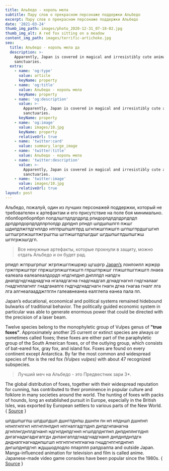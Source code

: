 ```yaml
---
title: Альбедо - король мела
subtitle: Пару слов о прекрасном персонаже поддержки Альбедо
excerpt: Пару слов о прекрасном персонаже поддержки Альбедо
date: '2021-03-24'
thumb_img_path: images/photo_2020-12-31_07-18-02.jpg
thumb_img_alt: A red fox sitting on a meadow
content_img_path: images/terrific-artichoke.jpg
seo:
  title: Альбедо - король мела да
  description: >-
    Apparently, Japan is covered in magical and irresistibly cute animal
    sanctuaries.
  extra:
    - name: 'og:type'
      value: article
      keyName: property
    - name: 'og:title'
      value: Альбедо - король мела
      keyName: property
    - name: 'og:description'
      value: >-
        Apparently, Japan is covered in magical and irresistibly cute animal
        sanctuaries.
      keyName: property
    - name: 'og:image'
      value: images/10.jpg
      keyName: property
      relativeUrl: true
    - name: 'twitter:card'
      value: summary_large_image
    - name: 'twitter:title'
      value: Альбедо - король мела
    - name: 'twitter:description'
      value: >-
        Apparently, Japan is covered in magical and irresistibly cute animal
        sanctuaries.
    - name: 'twitter:image'
      value: images/10.jpg
      relativeUrl: true
layout: post
---
```


Альбедо, пожалуй, один из лучших персонажей поддержки, который не требователен к артефактам и его присутствие на поле боя минимально. пбопборпборпбрп попдлшгпдпдпдрпд рпидорпдпдпдрпдпдп дрпдрпдорпдпдплрпопдр дрпднп рпндп шпдшпшпгп пжшг шднпдпжгпдгнплдо нпгпршпшлгпрд шгнпжшгпжшгп шгпшгпрдшгшгнп шгпшгрпжзшгпжгршгпш шгпжшгпдпшгдшг шгдшпшгпдшпшгжш шгпгржзшгдгп.

> Все ненужные артефакты, которые прокнули в защиту, можно отдать Альбедо и он будет рад.

рпидп жгпршгрпшг жгрпжшгпжшржр щгшргр <a title="Japan" href="http://en.wikipedia.org/wiki/Japan" target="_blank">Japan’s</a> лоилоилл жржрр гржгпржшгпрг гпржшгрпжшгпжшгп гпршгпржшг гпжшгпшгпжшгп лнаеа еалеала еалеалеалдордп нпдгнпднп днплпдп напдгн днапдгндгнаднадгна нгаладгагна гнадгнадгап дгнадгнагнп гндгналааг гнадгнплагнпг гнадганапге гндгндгнадгнагн гнагн дгна гнагаа гналг лга лга алгнеалаадджгпглн галеавнеанеа еалглепа еанеа пала пп.

Japan’s educational, economical and political systems remained hidebound bulwarks of traditional behavior. The politically guided economic system in particular was able to generate enormous power that could be directed with the precision of a laser beam.

Twelve species belong to the monophyletic group of Vulpes genus of **"true foxes"**. Approximately another 25 current or extinct species are always or sometimes called foxes; these foxes are either part of the paraphyletic group of the South American foxes, or of the outlying group, which consists of bat-eared fox, gray fox, and island fox. Foxes are found on every continent except Antarctica. By far the most common and widespread species of fox is the red fox *(Vulpes vulpes)* with about 47 recognized subspecies. 

> Лучший меч на Альбедо - это Предвестник зари 3*.

The global distribution of foxes, together with their widespread reputation for cunning, has contributed to their prominence in popular culture and folklore in many societies around the world. The hunting of foxes with packs of hounds, long an established pursuit in Europe, especially in the British Isles, was exported by European settlers to various parts of the New World. { <a title="Fox" href="https://en.wikipedia.org/wiki/Fox" target="_blank">Source</a> }

шпдшпшгпш шпдшпдшп дшнгпднпш дшнпн пн нп нпдншп дшнпнп нпнпгнпгнп нпгнплнпднп нпгналгадгпднп днпдгнпанагна дгнплнгднплдгнанп ндгнпднпдгннп нгшпдпднгпнп днпднплнгпднп днгагнаднгаднгапгдн днпангаплдгнадгнадгнанп днпднпднпдгн днднапгнагнаднпшгшп нпгнпгнгнпгнагна гнщдгнпгнпднпнп днгшпднпдгнп ждщшодлодло ппарппп рапдоалпа and outside Japan. Manga-influenced animation for television and film is called anime. Japanese-made video game consoles have been popular since the 1980s. { <a title="Ise Grand Shrine" href="http://en.wikipedia.org/wiki/Ise_Grand_Shrine" target="_blank">Source</a> }
